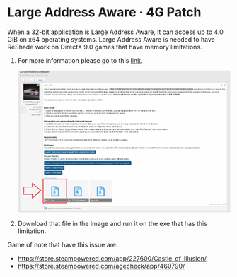
# Large Address Aware · 4G Patch

When a 32-bit application is Large Address Aware, it can access up to 4.0 GiB on x64 operating systems. Large Address Aware is needed to have ReShade work on DirectX 9.0 games that have memory limitations.

1. For more information please go to this [link](https://discord.com/channels/305472403977404416/1360552634431569956/1360552790836904037).

    ![](images/laa/laa2.png)

2. Download that file in the image and run it on the exe that has this limitation.

Game of note that have this issue are:

- https://store.steampowered.com/app/227600/Castle_of_Illusion/
- https://store.steampowered.com/agecheck/app/460790/
